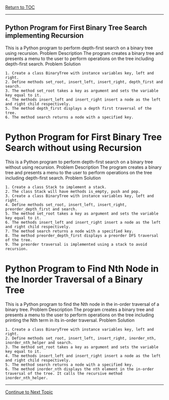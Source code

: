 <a href="https://github.com/CyberTrainingUSAF/06-Intro-to-Algorithms/blob/master/00-Table-of-Contents.md"> Return to TOC </a>

---
## Python Program for First Binary Tree Search implementing Recursion

This is a Python program to perform depth-first search on a binary tree using recursion.
Problem Description
The program creates a binary tree and presents a menu to the user to perform operations on the tree including depth-first search.
Problem Solution
```
1. Create a class BinaryTree with instance variables key, left and right.
2. Define methods set_root, insert_left, insert_right, depth_first and search.
3. The method set_root takes a key as argument and sets the variable key equal to it.
4. The methods insert_left and insert_right insert a node as the left and right child respectively.
5. The method depth_first displays a depth first traversal of the tree.
6. The method search returns a node with a specified key.

```
# Python Program for First Binary Tree Search without using Recursion

This is a Python program to perform depth-first search on a binary tree without using recursion.
Problem Description
The program creates a binary tree and presents a menu to the user to perform operations on the tree including depth-first search.
Problem Solution
```
1. Create a class Stack to implement a stack.
2. The class Stack will have methods is_empty, push and pop.
3. Create a class BinaryTree with instance variables key, left and right.
4. Define methods set_root, insert_left, insert_right, preorder_depth_first and search.
5. The method set_root takes a key as argument and sets the variable key equal to it.
6. The methods insert_left and insert_right insert a node as the left and right child respectively.
7. The method search returns a node with a specified key.
8. The method preorder_depth_first displays a preorder DFS traversal of the tree.
9. The preorder traversal is implemented using a stack to avoid recursion.
```
# Python Program to Find Nth Node in the Inorder Traversal of a Binary Tree

This is a Python program to find the Nth node in the in-order traversal of a binary tree.
Problem Description
The program creates a binary tree and presents a menu to the user to perform operations on the tree including printing the Nth term in its in-order traversal.
Problem Solution
```
1. Create a class BinaryTree with instance variables key, left and right.
2. Define methods set_root, insert_left, insert_right, inorder_nth, inorder_nth_helper and search.
3. The method set_root takes a key as argument and sets the variable key equal to it.
4. The methods insert_left and insert_right insert a node as the left and right child respectively.
5. The method search returns a node with a specified key.
6. The method inorder_nth displays the nth element in the in-order traversal of the tree. It calls the recursive method inorder_nth_helper.
```

---

<a href="https://github.com/CyberTrainingUSAF/06-Intro-to-Algorithms/blob/master/24_Trees_Perf_Labs.md"> Continue to Next Topic </a>
